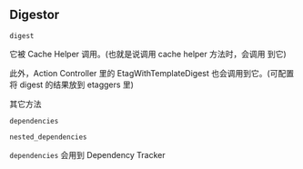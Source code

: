 ## Digestor

```
digest
```

它被 Cache Helper 调用。(也就是说调用 cache helper 方法时，会调用 到它)

此外，Action Controller 里的 EtagWithTemplateDigest 也会调用到它。(可配置将 digest 的结果放到 etaggers 里)

其它方法

```
dependencies

nested_dependencies
```

`dependencies` 会用到 Dependency Tracker
